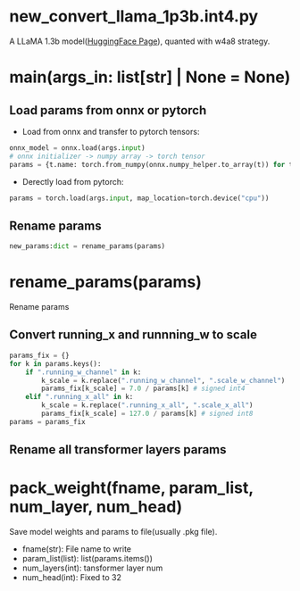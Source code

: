 #  new_convert_llama_1p3b.int4.py
A LLaMA 1.3b model([HuggingFace Page](https://huggingface.co/princeton-nlp/Sheared-LLaMA-1.3B)), quanted with w4a8 strategy.

# main(args_in: list[str] | None = None)
## Load params from onnx or pytorch
+ Load from onnx and transfer to pytorch tensors:
```python
onnx_model = onnx.load(args.input)
# onnx initializer -> numpy array -> torch tensor
params = {t.name: torch.from_numpy(onnx.numpy_helper.to_array(t)) for t in onnx_model.graph.initializer}
```
+ Derectly load from pytorch:
```python
params = torch.load(args.input, map_location=torch.device("cpu"))
```

## Rename params
```python
new_params:dict = rename_params(params)
```

# rename_params(params)
Rename params

## Convert running_x and runnning_w to scale
```python
params_fix = {}
for k in params.keys():
    if ".running_w_channel" in k:
        k_scale = k.replace(".running_w_channel", ".scale_w_channel")
        params_fix[k_scale] = 7.0 / params[k] # signed int4
    elif ".running_x_all" in k:
        k_scale = k.replace(".running_x_all", ".scale_x_all")
        params_fix[k_scale] = 127.0 / params[k] # signed int8
params = params_fix
```

## Rename all transformer layers params


# pack_weight(fname, param_list, num_layer, num_head)
Save model weights and params to file(usually .pkg file).
+ fname(str): File name to write
+ param_list(list): list(params.items())
+ num_layers(int): tansformer layer num
+ num_head(int): Fixed to 32